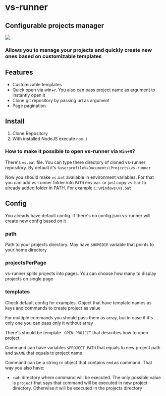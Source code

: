 # vs-runner

## Configurable projects manager

![](docs/showcase.gif)

### Allows you to manage your projects and quickly create new ones based on customizable templates

## Features

- Customizable templates
- Quick open via win+r. You also can pass project name as argument to instantly open it
- Clone git repository by passing url as argument
- Page pagination

## Install

1. Clone Repository
2. With installed NodeJS execute `npm i`

### How to make it possible to open vs-runner via `Win+R`?

There's `vs.bat` file. You can type there directory of cloned vs-runner repository. By default it's `%userprofile%\Documents\Projects\vs-runner`

Now you should make `vs.bat` available in environment variables. For that you can add vs-runner folder into `PATH` env.var. or just copy `vs.bat` to already added folder in PATH. For example `C:\Windows\vs.bat`

## Config

You already have default config. If there's no config.json vs-runner will create new config based on it

### path

Path to your projects directory. May have `$HOMEDIR` variable that points to your home directory

### projectsPerPage

vs-runner splits projects into pages. You can choose how many to display projects on single page

### templates

Check default config for examples. Object that have template names as keys and commands to create project as value

For multiple commands you should pass them as array, but in case if it's only one you can pass only it without array

There's should be template `_OPEN_PROJECT` that describes how to open project

Command can have variables `$PROJECT_PATH` that equals to new project path and `$NAME` that equals to project name

Command can be a string or object that contains `cmd` as command. That way you also have:

- `cwd`: directory where command will be executed. The only possible value is `project` that says that command will be executed in new project directory. Otherwise it will be executed in the projects directory
